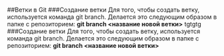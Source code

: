 ##Ветки в Git
###Создание ветки
Для того, чтобы создать ветку, используется команда git branch. Делается это следующим образом в папке с репозиторием: __git branch <название новой ветки>__ 
tgtgtg
###Создание ветки
Для того, чтобы создать ветку, используется команда git branch. Делается это следующим образом в папке с репозиторием: __git branch <название новой ветки>__ 